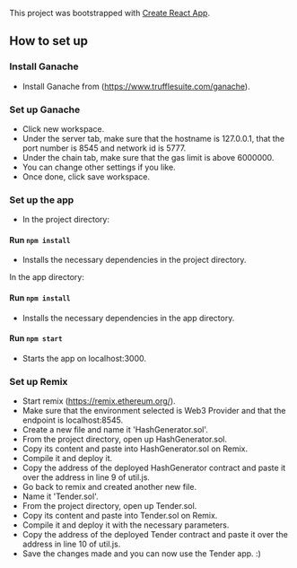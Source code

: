 This project was bootstrapped with [Create React App](https://github.com/facebook/create-react-app).

## How to set up

### Install Ganache

* Install Ganache from (https://www.trufflesuite.com/ganache).

### Set up Ganache

* Click new workspace.
* Under the server tab, make sure that the hostname is 127.0.0.1, that the port number is 8545 and network id is 5777.
* Under the chain tab, make sure that the gas limit is above 6000000.
* You can change other settings if you like.
* Once done, click save workspace.

### Set up the app

* In the project directory:

#### Run `npm install`

* Installs the necessary dependencies in the project directory.

In the app directory:

#### Run `npm install`

* Installs the necessary dependencies in the app directory.

#### Run `npm start`

* Starts the app on localhost:3000.

### Set up Remix

* Start remix (https://remix.ethereum.org/).
* Make sure that the environment selected is Web3 Provider and that the endpoint is localhost:8545.
* Create a new file and name it 'HashGenerator.sol'.
* From the project directory, open up HashGenerator.sol.
* Copy its content and paste into HashGenerator.sol on Remix.
* Compile it and deploy it.
* Copy the address of the deployed HashGenerator contract and paste it over the address in line 9 of util.js.
* Go back to remix and created another new file.
* Name it 'Tender.sol'.
* From the project directory, open up Tender.sol.
* Copy its content and paste into Tender.sol on Remix.
* Compile it and deploy it with the necessary parameters.
* Copy the address of the deployed Tender contract and paste it over the address in line 10 of util.js.
* Save the changes made and you can now use the Tender app. :)
